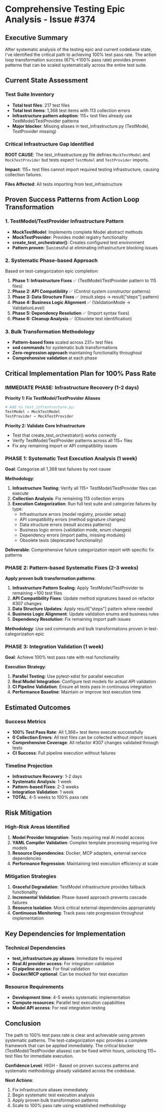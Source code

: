 # Comprehensive Testing Epic Analysis - Issue #374

## Executive Summary

After systematic analysis of the testing epic and current codebase state, I've identified the critical path to achieving 100% test pass rate. The action loop transformation success (67%→100% pass rate) provides proven patterns that can be scaled systematically across the entire test suite.

## Current State Assessment

### Test Suite Inventory
- **Total test files**: 217 test files
- **Total test items**: 1,368 test items with 113 collection errors
- **Infrastructure pattern adoption**: 115+ test files already use TestModel/TestProvider patterns
- **Major blocker**: Missing aliases in test_infrastructure.py (TestModel, TestProvider missing)

### Critical Infrastructure Gap Identified

**ROOT CAUSE**: The test_infrastructure.py file defines `MockTestModel` and `MockTestProvider` but tests expect `TestModel` and `TestProvider` imports.

**Impact**: 115+ test files cannot import required testing infrastructure, causing collection failures.

**Files Affected**: All tests importing from test_infrastructure

## Proven Success Patterns from Action Loop Transformation

### 1. TestModel/TestProvider Infrastructure Pattern
- **MockTestModel**: Implements complete Model abstract methods
- **MockTestProvider**: Provides model registry functionality
- **create_test_orchestrator()**: Creates configured test environment
- **Pattern proven**: Successful at eliminating infrastructure blocking issues

### 2. Systematic Phase-based Approach
Based on test-categorization epic completion:

1. **Phase 1: Infrastructure Fixes** ✅ (TestModel/TestProvider pattern to 115 files)
2. **Phase 2: API Compatibility** ✅ (Control system constructor patterns)
3. **Phase 3: Data Structure Fixes** ✅ (result.steps → result["steps"] pattern)
4. **Phase 4: Business Logic Alignment** ✅ (ValidationMode → ValidationLevel)
5. **Phase 5: Dependency Resolution** ✅ (Import syntax fixes)
6. **Phase 6: Cleanup Analysis** ✅ (Obsolete test identification)

### 3. Bulk Transformation Methodology
- **Pattern-based fixes** scaled across 231+ test files
- **sed commands** for systematic bulk transformations
- **Zero-regression approach** maintaining functionality throughout
- **Comprehensive validation** at each phase

## Critical Implementation Plan for 100% Pass Rate

### IMMEDIATE PHASE: Infrastructure Recovery (1-2 days)

**Priority 1: Fix TestModel/TestProvider Aliases**
```python
# Add to test_infrastructure.py:
TestModel = MockTestModel
TestProvider = MockTestProvider
```

**Priority 2: Validate Core Infrastructure**
- Test that create_test_orchestrator() works correctly
- Verify TestModel/TestProvider patterns across all 115+ files
- Fix any remaining import or API compatibility issues

### PHASE 1: Systematic Test Execution Analysis (1 week)

**Goal**: Categorize all 1,368 test failures by root cause

**Methodology**:
1. **Infrastructure Testing**: Verify all 115+ TestModel/TestProvider files can execute
2. **Collection Analysis**: Fix remaining 113 collection errors
3. **Execution Categorization**: Run full test suite and categorize failures by type:
   - Infrastructure errors (model registry, provider setup)
   - API compatibility errors (method signature changes)
   - Data structure errors (result access patterns)
   - Business logic errors (validation mode, enum changes)
   - Dependency errors (import paths, missing modules)
   - Obsolete tests (deprecated functionality)

**Deliverable**: Comprehensive failure categorization report with specific fix patterns

### PHASE 2: Pattern-based Systematic Fixes (2-3 weeks)

**Apply proven bulk transformation patterns**:

1. **Infrastructure Pattern Scaling**: Apply TestModel/TestProvider to remaining ~100 test files
2. **API Compatibility Fixes**: Update method signatures based on refactor #307 changes
3. **Data Structure Updates**: Apply result["steps"] pattern where needed
4. **Business Logic Alignment**: Update validation enums and business rules
5. **Dependency Resolution**: Fix remaining import path issues

**Methodology**: Use sed commands and bulk transformations proven in test-categorization epic

### PHASE 3: Integration Validation (1 week)

**Goal**: Achieve 100% test pass rate with real functionality

**Execution Strategy**:
1. **Parallel Testing**: Use pytest-xdist for parallel execution
2. **Real Model Integration**: Configure test models for actual API validation
3. **CI Pipeline Validation**: Ensure all tests pass in continuous integration
4. **Performance Baseline**: Maintain or improve test execution time

## Estimated Outcomes

### Success Metrics
- **100% Test Pass Rate**: All 1,368+ test items execute successfully
- **0 Collection Errors**: All test files can be collected without import issues
- **Comprehensive Coverage**: All refactor #307 changes validated through tests
- **CI Success**: Full pipeline execution without failures

### Timeline Projection
- **Infrastructure Recovery**: 1-2 days
- **Systematic Analysis**: 1 week  
- **Pattern-based Fixes**: 2-3 weeks
- **Integration Validation**: 1 week
- **TOTAL**: 4-5 weeks to 100% pass rate

## Risk Mitigation

### High-Risk Areas Identified
1. **Model Provider Integration**: Tests requiring real AI model access
2. **YAML Compiler Validation**: Complex template processing requiring live models
3. **Resource Dependencies**: Docker, MCP adapters, external service dependencies
4. **Performance Regression**: Maintaining test execution efficiency at scale

### Mitigation Strategies
1. **Graceful Degradation**: TestModel infrastructure provides fallback functionality
2. **Incremental Validation**: Phase-based approach prevents cascade failures
3. **Resource Isolation**: Mock critical external dependencies appropriately
4. **Continuous Monitoring**: Track pass rate progression throughout implementation

## Key Dependencies for Implementation

### Technical Dependencies
- **test_infrastructure.py aliases**: Immediate fix required
- **Real AI provider access**: For integration validation
- **CI pipeline access**: For final validation
- **Docker/MCP optional**: Can be mocked for test execution

### Resource Requirements  
- **Development time**: 4-5 weeks systematic implementation
- **Compute resources**: Parallel test execution capabilities
- **Model API access**: For real integration testing

## Conclusion

The path to 100% test pass rate is clear and achievable using proven systematic patterns. The test-categorization epic provides a complete framework that can be applied immediately. The critical blocker (TestModel/TestProvider aliases) can be fixed within hours, unlocking 115+ test files for immediate execution.

**Confidence Level**: HIGH - Based on proven success patterns and systematic methodology already validated across the codebase.

**Next Actions**: 
1. Fix infrastructure aliases immediately
2. Begin systematic test execution analysis 
3. Apply proven bulk transformation patterns
4. Scale to 100% pass rate using established methodology